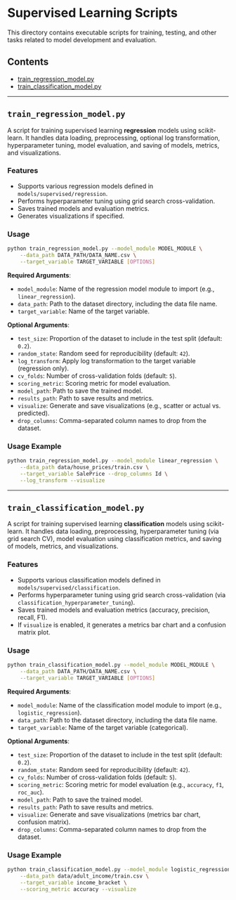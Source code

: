 # Supervised Learning Scripts

This directory contains executable scripts for training, testing, and other tasks related to model development and evaluation.

## Contents

- [train_regression_model.py](#train_regression_modelpy)
- [train_classification_model.py](#train_classification_modelpy)

---

## `train_regression_model.py`

A script for training supervised learning **regression** models using scikit-learn. It handles data loading, preprocessing, optional log transformation, hyperparameter tuning, model evaluation, and saving of models, metrics, and visualizations.

### Features

- Supports various regression models defined in `models/supervised/regression`.
- Performs hyperparameter tuning using grid search cross-validation.
- Saves trained models and evaluation metrics.
- Generates visualizations if specified.

### Usage

```bash
python train_regression_model.py --model_module MODEL_MODULE \
    --data_path DATA_PATH/DATA_NAME.csv \
    --target_variable TARGET_VARIABLE [OPTIONS]
```

**Required Arguments**:
- `model_module`: Name of the regression model module to import (e.g., `linear_regression`).
- `data_path`: Path to the dataset directory, including the data file name.
- `target_variable`: Name of the target variable.

**Optional Arguments**:
- `test_size`: Proportion of the dataset to include in the test split (default: `0.2`).
- `random_state`: Random seed for reproducibility (default: `42`).
- `log_transform`: Apply log transformation to the target variable (regression only).
- `cv_folds`: Number of cross-validation folds (default: `5`).
- `scoring_metric`: Scoring metric for model evaluation.
- `model_path`: Path to save the trained model.
- `results_path`: Path to save results and metrics.
- `visualize`: Generate and save visualizations (e.g., scatter or actual vs. predicted).
- `drop_columns`: Comma-separated column names to drop from the dataset.

### Usage Example

```bash
python train_regression_model.py --model_module linear_regression \
    --data_path data/house_prices/train.csv \
    --target_variable SalePrice --drop_columns Id \
    --log_transform --visualize
```

---

## `train_classification_model.py`

A script for training supervised learning **classification** models using scikit-learn. It handles data loading, preprocessing, hyperparameter tuning (via grid search CV), model evaluation using classification metrics, and saving of models, metrics, and visualizations.

### Features

- Supports various classification models defined in `models/supervised/classification`.
- Performs hyperparameter tuning using grid search cross-validation (via `classification_hyperparameter_tuning`).
- Saves trained models and evaluation metrics (accuracy, precision, recall, F1).
- If `visualize` is enabled, it generates a metrics bar chart and a confusion matrix plot.

### Usage

```bash
python train_classification_model.py --model_module MODEL_MODULE \
    --data_path DATA_PATH/DATA_NAME.csv \
    --target_variable TARGET_VARIABLE [OPTIONS]
```

**Required Arguments**:
- `model_module`: Name of the classification model module to import (e.g., `logistic_regression`).
- `data_path`: Path to the dataset directory, including the data file name.
- `target_variable`: Name of the target variable (categorical).

**Optional Arguments**:
- `test_size`: Proportion of the dataset to include in the test split (default: `0.2`).
- `random_state`: Random seed for reproducibility (default: `42`).
- `cv_folds`: Number of cross-validation folds (default: `5`).
- `scoring_metric`: Scoring metric for model evaluation (e.g., `accuracy`, `f1`, `roc_auc`).
- `model_path`: Path to save the trained model.
- `results_path`: Path to save results and metrics.
- `visualize`: Generate and save visualizations (metrics bar chart, confusion matrix).
- `drop_columns`: Comma-separated column names to drop from the dataset.

### Usage Example

```bash
python train_classification_model.py --model_module logistic_regression \
    --data_path data/adult_income/train.csv \
    --target_variable income_bracket \
    --scoring_metric accuracy --visualize
```